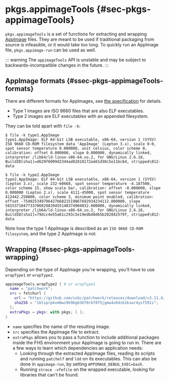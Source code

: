 # pkgs.appimageTools {#sec-pkgs-appimageTools}

`pkgs.appimageTools` is a set of functions for extracting and wrapping [AppImage](https://appimage.org/) files. They are meant to be used if traditional packaging from source is infeasible, or it would take too long. To quickly run an AppImage file, `pkgs.appimage-run` can be used as well.

::: warning
The `appimageTools` API is unstable and may be subject to backwards-incompatible changes in the future.
:::

## AppImage formats {#ssec-pkgs-appimageTools-formats}

There are different formats for AppImages, see [the specification](https://github.com/AppImage/AppImageSpec/blob/74ad9ca2f94bf864a4a0dac1f369dd4f00bd1c28/draft.md#image-format) for details.

- Type 1 images are ISO 9660 files that are also ELF executables.
- Type 2 images are ELF executables with an appended filesystem.

They can be told apart with `file -k`:

```ShellSession
$ file -k type1.AppImage
type1.AppImage: ELF 64-bit LSB executable, x86-64, version 1 (SYSV) ISO 9660 CD-ROM filesystem data 'AppImage' (Lepton 3.x), scale 0-0,
spot sensor temperature 0.000000, unit celsius, color scheme 0, calibration: offset 0.000000, slope 0.000000, dynamically linked, interpreter /lib64/ld-linux-x86-64.so.2, for GNU/Linux 2.6.18, BuildID[sha1]=d629f6099d2344ad82818172add1d38c5e11bc6d, stripped\012- data

$ file -k type2.AppImage
type2.AppImage: ELF 64-bit LSB executable, x86-64, version 1 (SYSV) (Lepton 3.x), scale 232-60668, spot sensor temperature -4.187500, color scheme 15, show scale bar, calibration: offset -0.000000, slope 0.000000 (Lepton 2.x), scale 4111-45000, spot sensor temperature 412442.250000, color scheme 3, minimum point enabled, calibration: offset -75402534979642766821519867692934234112.000000, slope 5815371847733706829839455140374904832.000000, dynamically linked, interpreter /lib64/ld-linux-x86-64.so.2, for GNU/Linux 2.6.18, BuildID[sha1]=79dcc4e55a61c293c5e19edbd8d65b202842579f, stripped\012- data
```

Note how the type 1 AppImage is described as an `ISO 9660 CD-ROM filesystem`, and the type 2 AppImage is not.

## Wrapping {#ssec-pkgs-appimageTools-wrapping}

Depending on the type of AppImage you're wrapping, you'll have to use `wrapType1` or `wrapType2`.

```nix
appimageTools.wrapType2 { # or wrapType1
  name = "patchwork";
  src = fetchurl {
    url = "https://github.com/ssbc/patchwork/releases/download/v3.11.4/Patchwork-3.11.4-linux-x86_64.AppImage";
    sha256 = "1blsprpkvm0ws9b96gb36f0rbf8f5jgmw4x6dsb1kswr4ysf591s";
  };
  extraPkgs = pkgs: with pkgs; [ ];
}
```

- `name` specifies the name of the resulting image.
- `src` specifies the AppImage file to extract.
- `extraPkgs` allows you to pass a function to include additional packages inside the FHS environment your AppImage is going to run in. There are a few ways to learn which dependencies an application needs:
  - Looking through the extracted AppImage files, reading its scripts and running `patchelf` and `ldd` on its executables. This can also be done in `appimage-run`, by setting `APPIMAGE_DEBUG_EXEC=bash`.
  - Running `strace -vfefile` on the wrapped executable, looking for libraries that can't be found.
